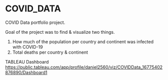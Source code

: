 # COVID_DATA

COVID Data portfolio project.

Goal of the project was to find & visualize two things.
  1. How much of the population per country and continent was infected with COVID-19
  2. Total deaths per country & continent 

TABLEAU Dashboard 
https://public.tableau.com/app/profile/daniel2560/viz/COVIDData_16775402876890/Dashboard1
